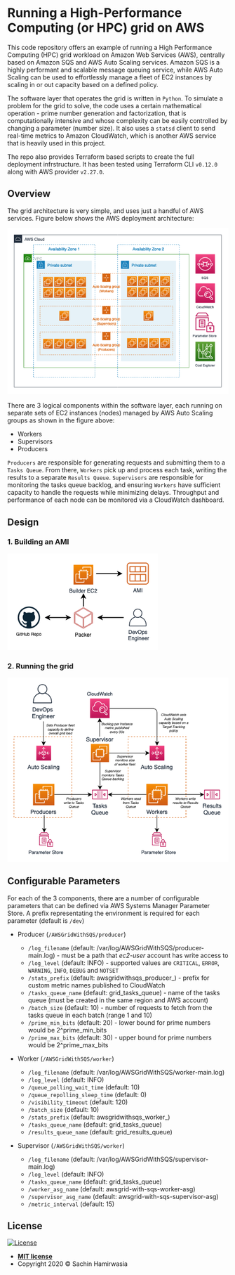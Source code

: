 # Running a High-Performance Computing (or HPC) grid on AWS

This code repository offers an example of running a High Performance Computing (HPC) grid workload on Amazon Web Services (AWS), centrally based on Amazon SQS and AWS Auto Scaling services. Amazon SQS is a highly performant and scalable message queuing service, while AWS Auto Scaling can be used to effortlessly manage a fleet of EC2 instances by scaling in or out capacity based on a defined policy. 

The software layer that operates the grid is written in `Python`. To simulate a problem for the grid to solve, the code uses a certain mathematical operation - prime number generation and factorization, that is computationally intensive and whose complexity can be easily controlled by changing a parameter (number size). It also uses a `statsd` client to send real-time metrics to Amazon CloudWatch, which is another AWS service that is heavily used in this project. 

The repo also provides Terraform based scripts to create the full deployment infrstructure. It has been tested using Terraform CLI `v0.12.0` along with AWS provider `v2.27.0`. 

## Overview

The grid architecture is very simple, and uses just a handful of AWS services. Figure below shows the AWS deployment architecture:

![AWS Deployment Architecture](./docs/images/AWSGridWithSQS-Figure-1.png)

There are 3 logical components within the software layer, each running on separate sets of EC2 instances (nodes) managed by AWS Auto Scaling groups as shown in the figure above: 
- Workers 
- Supervisors 
- Producers

`Producers` are responsible for generating requests and submitting them to a `Tasks Queue`. From there, `Workers` pick up and process each task, writing the results to a separate `Results Queue`. `Supervisors` are responsible for monitoring the tasks queue backlog, and ensuring `Workers` have sufficient capacity to handle the requests while minimizing delays. Throughput and performance of each node can be monitored via a CloudWatch dashboard. 

## Design

### 1. Building an AMI

![AMI creation pipeline using Hashicorp Packer](./docs/images/AWSGridWithSQS-Figure-2.png)

### 2. Running the grid

![Logical data flow in the grid](./docs/images/AWSGridWithSQS-Figure-3.png)

## Configurable Parameters

For each of the 3 components, there are a number of configurable parameters that can be defined via AWS Systems Manager Parameter Store. A prefix representating the environment is required for each parameter (default is `/dev`)

- Producer (`/AWSGridWithSQS/producer`)
  - `/log_filename` (default: /var/log/AWSGridWithSQS/producer-main.log) - must be a path that *ec2-user* account has write access to
  - `/log_level` (default: INFO) - supported values are `CRITICAL`, `ERROR`, `WARNING`, `INFO`, `DEBUG` and `NOTSET`
  - `/stats_prefix` (default: awsgridwithsqs_producer_) - prefix for custom metric names published to CloudWatch
  - `/tasks_queue_name` (default: grid_tasks_queue) - name of the tasks queue (must be created in the same region and AWS account)
  - `/batch_size` (default: 10) - number of requests to fetch from the tasks queue in each batch (range 1 and 10)
  - `/prime_min_bits` (default: 20) - lower bound for prime numbers would be 2^prime_min_bits
  - `/prime_max_bits` (default: 30) - upper bound for prime numbers would be 2^prime_max_bits

- Worker (`/AWSGridWithSQS/worker`)
  - `/log_filename` (default: /var/log/AWSGridWithSQS/worker-main.log)
  - `/log_level` (default: INFO)
  - `/queue_polling_wait_time` (default: 10)
  - `/queue_repolling_sleep_time` (default: 0)
  - `/visibility_timeout` (default: 120)
  - `/batch_size` (default: 10)
  - `/stats_prefix` (default: awsgridwithsqs_worker_)
  - `/tasks_queue_name` (default: grid_tasks_queue)
  - `/results_queue_name` (default: grid_results_queue)

- Supervisor (`/AWSGridWithSQS/worker`)
  - `/log_filename` (default: /var/log/AWSGridWithSQS/supervisor-main.log)
  - `/log_level` (default: INFO)
  - `/tasks_queue_name` (default: grid_tasks_queue)
  - `/worker_asg_name` (default: awsgrid-with-sqs-worker-asg)
  - `/supervisor_asg_name` (default: awsgrid-with-sqs-supervisor-asg)
  - `/metric_interval` (default: 15)

## License

[![License](http://img.shields.io/:license-mit-blue.svg?style=flat-square)](http://badges.mit-license.org)

- **[MIT license](http://opensource.org/licenses/mit-license.php)**
- Copyright 2020 &copy; Sachin Hamirwasia

